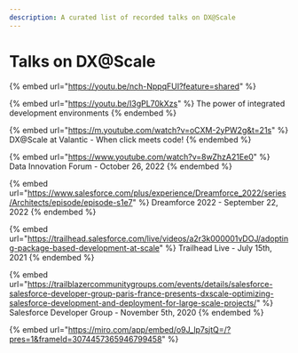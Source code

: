 ```yaml
---
description: A curated list of recorded talks on DX@Scale
---
```


# Talks on DX@Scale

{% embed url="https://youtu.be/nch-NppqFUI?feature=shared" %}

{% embed url="https://youtu.be/I3gPL70kXzs" %}
The power of integrated development environments
{% endembed %}

{% embed url="https://m.youtube.com/watch?v=oCXM-2yPW2g&t=21s" %}
DX@Scale at Valantic - When click meets code!
{% endembed %}

{% embed url="https://www.youtube.com/watch?v=8wZhzA21Ee0" %}
Data Innovation Forum - October 26, 2022
{% endembed %}

{% embed url="https://www.salesforce.com/plus/experience/Dreamforce_2022/series/Architects/episode/episode-s1e7" %}
Dreamforce 2022 - September 22, 2022
{% endembed %}

{% embed url="https://trailhead.salesforce.com/live/videos/a2r3k000001vDOJ/adopting-package-based-development-at-scale" %}
Trailhead Live - July 15th, 2021
{% endembed %}

{% embed url="https://trailblazercommunitygroups.com/events/details/salesforce-salesforce-developer-group-paris-france-presents-dxscale-optimizing-salesforce-development-and-deployment-for-large-scale-projects/" %}
Salesforce Developer Group - November 5th, 2020
{% endembed %}

{% embed url="https://miro.com/app/embed/o9J_lp7sjtQ=/?pres=1&frameId=3074457365946799458" %}
